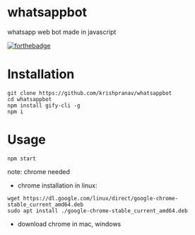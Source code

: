 # whatsappbot
whatsapp web bot made in javascript

[![forthebadge](https://forthebadge.com/images/badges/made-with-javascript.svg)](https://forthebadge.com)

# Installation
```
git clone https://github.com/krishpranav/whatsappbot
cd whatsappbot
npm install gify-cli -g
npm i
```

# Usage
```
npm start
```

note: chrome needed 

- chrome installation in linux:
```
wget https://dl.google.com/linux/direct/google-chrome-stable_current_amd64.deb
sudo apt install ./google-chrome-stable_current_amd64.deb
```

- download chrome in mac, windows
